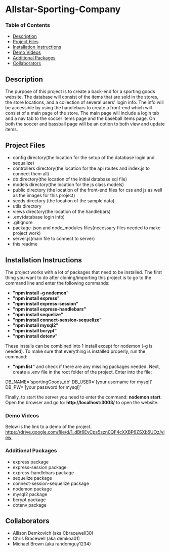 # Allstar-Sporting-Company

### Table of Contents
- [Description](#description)
- [Project Files](#project-files)
- [Installation Instructions](#installation-instructions)
- [Demo Videos](#demo-videos)
- [Additional Packages](#additional-packages)
- [Collaborators](#collaborators)


## Description
The purpose of this project is to create a back-end for a sporting goods website.
The database will consist of the items that are sold in the stores, the store 
locations, and a collection of several users' login info. The info will be 
accessible by using the handlebars to create a front-end which will consist of
a main page of the store. The main page will include a login tab and a nav tab
to the soccer items page and the baseball items page. On both the soccer and 
bassball page will be an option to both view and update items. 

## Project Files
- config directory(the location for the setup of the database login and sequalize)
- controllers directory(the location for the api routes and index.js to connect
    them all)
- db directory(the location of the initial database sql file)
- models directory(the location for the js class models)
- public directory (the location of the front-end files for css and js as well as
    the images for this project)
- seeds directory (the location of the sample data)
- utils directory
- views directory(the location of the handlebars)
- .env(database login info)
- .gitignore
- package-json and node_modules files(necessary files needed to make project work)
- server.js(main file to connect to server)
- this readme

## Installation Instructions
The project works with a lot of packages that need to be installed. The first thing
you want to do after cloning/importing this project is to go to the command line 
and enter the following commands:
- __"npm install -g nodemon"__  
- __"npm install express"__
- __"npm install express-session"__ 
- __"npm install express-handlebars"__
- __"npm install sequelize"__
- __"npm install connect-session-sequelize"__
- __"npm install mysql2"__
- __"npm install bcrypt"__
- __"npm install dotenv"__

These installs can be combined into 1 install except for nodemon (-g is needed).
To make sure that everything is installed properly, run the command: 
- __"npm list"__
and check if there are any missing packages needed. Next, create a .env file
in the root folder of the project. Enter into the file:

DB_NAME='sportingGoods_db'
DB_USER='[your username for mysql]'
DB_PW='[your password for mysql]'

Finally, to start the server you need to enter the command: __nodemon start__.
Open the browser and go to: __http://localhost:3003/__ to open the website. 


### Demo Videos
Below is the link to a demo of the project.
https://drive.google.com/file/d/1_dBt6EyCps5szn0QF4cXXBP6ZSXb5UOz/view


### Additional Packages
- express package
- express-session package
- express-handlebars package
- sequelize package
- connect-session-sequelize package
- nodemon package
- mysql2 package
- bcrypt package
- dotenv package


## Collaborators
- Allison Demkovich (aka Cbracewell30)
- Chris Bracewell (aka demkoa01)
- Michael Brown (aka randomguy1234)
